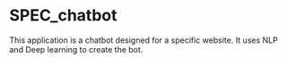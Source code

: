 # SPEC_chatbot
 
This application is a chatbot designed for a specific website. It uses NLP and Deep learning to create the bot. 

